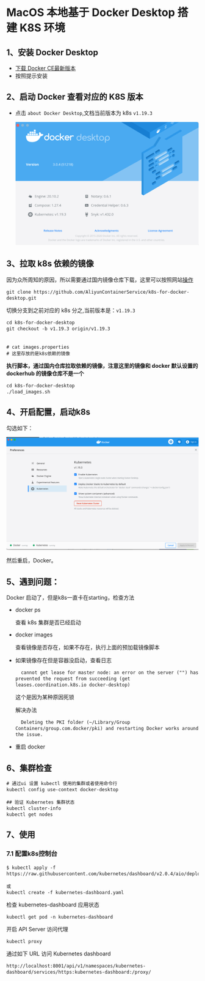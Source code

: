 # MacOS 本地基于 Docker Desktop 搭建 K8S 环境

## 1、安装 Docker Desktop
- [下载 Docker CE最新版本](https://hub.docker.com/search?type=edition&offering=community)
- 按照提示安装

## 2、启动 Docker 查看对应的 K8S 版本
- 点击 `about Docker Desktop`,文档当前版本为 k8s `v1.19.3`

	![](./images/docker-desktop-1.png)

## 3、拉取 k8s 依赖的镜像
因为众所周知的原因，所以需要通过国内镜像仓库下载，这里可以按照网站[操作](https://github.com/AliyunContainerService/k8s-for-Docker-Desktop)

```
git clone https://github.com/AliyunContainerService/k8s-for-docker-desktop.git
```
切换分支到之前对应的 k8s 分之,当前版本是：`v1.19.3`

```
cd k8s-for-docker-desktop
git checkout -b v1.19.3 origin/v1.19.3


# cat images.properties
# 这里存放的是k8s依赖的镜像
```

**执行脚本，通过国内仓库拉取依赖的镜像，注意这里的镜像和 docker 默认设置的 dockerhub 的镜像仓库不是一个**

```
cd k8s-for-docker-desktop
./load_images.sh
```

## 4、开启配置，启动k8s
勾选如下：

![](./images/docker-desktop-2.png)

然后重启，Docker。


## 5、遇到问题：
Docker 启动了，但是k8s一直卡在starting，检查方法

- docker ps 

	查看 k8s 集群是否已经启动
- docker images

	查看镜像是否存在，如果不存在，执行上面的预加载镜像脚本
- 如果镜像存在但是容器没启动，查看日志

		cannot get lease for master node: an error on the server ("") has prevented the request from succeeding (get leases.coordination.k8s.io docker-desktop)

	这个是因为某种原因死锁
	
	解决办法
	
		Deleting the PKI folder (~/Library/Group Containers/group.com.docker/pki) and restarting Docker works around the issue.
	
- 重启 docker 
	
## 6、集群检查

```
# 通过ui 设置 kubectl 使用的集群或者使用命令行
kubectl config use-context docker-desktop

## 验证 Kubernetes 集群状态
kubectl cluster-info
kubectl get nodes
```

## 7、使用
### 7.1 配置k8s控制台


```
$ kubectl apply -f https://raw.githubusercontent.com/kubernetes/dashboard/v2.0.4/aio/deploy/recommended.yaml

或
kubectl create -f kubernetes-dashboard.yaml

```

检查 kubernetes-dashboard 应用状态

```
kubectl get pod -n kubernetes-dashboard

```

开启 API Server 访问代理

```
kubectl proxy

```

通过如下 URL 访问 Kubernetes dashboard

```
http://localhost:8001/api/v1/namespaces/kubernetes-dashboard/services/https:kubernetes-dashboard:/proxy/
```